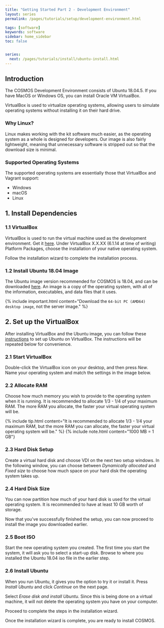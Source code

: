 ```yaml
---
title: "Getting Started Part 2 - Development Environment"
layout: series
permalink: /pages/tutorials/setup/development-environment.html

tags: [software]
keywords: software
sidebar: home_sidebar
toc: false


series:
  next: /pages/tutorials/install/ubuntu-install.html
---
```


## Introduction

The COSMOS Development Environment consists of Ubuntu 18.04.5. If you have MacOS or Windows OS, you can install 
Oracle VM VirtualBox.

VirtualBox is used to virtualize operating systems, allowing users to simulate operating systems without installing
it on their hard drive.

### Why Linux?

Linux makes working with the kit software much easier, as the operating system as a whole is designed for developers.
Our image is also fairly lightweight, meaning that unnecessary software is stripped out so that the download size is
minimal.

### Supported Operating Systems

The supported operating systems are essentially those that VirtualBox and Vagrant support:

* Windows
* macOS
* Linux


## 1. Install Dependencies

### 1.1 VirtualBox
VirtualBox is used to run the virtual machine used as the development environment. Get it [here](https://www.virtualbox.org/wiki/Downloads). Under VirtualBox
X.X.XX (6.1.14 at time of writing) Platform Packages, choose the installation of your native operating system.

Follow the installation wizard to complete the installation process.

### 1.2 Install Ubuntu 18.04 Image

The Ubuntu image version recommended for COSMOS is 18.04, and can be downloaded [here](https://releases.ubuntu.com/18.04/?_ga=2.103985858.339547959.1600722773-1484274794.1597110289). An image is a copy of the operating system, with all of the information, executables, and data files that it uses.

{% include important.html content="Download the `64-bit PC (AMD64) desktop image`, not the server image." %}

## 2. Set up the VirtualBox

After installing VirtualBox and the Ubuntu image, you can follow these [instructions](https://itsfoss.com/install-linux-in-virtualbox) to set up Ubuntu on VirtualBox. The instructions will be repeated below for convenience.

### 2.1 Start VirtualBox

Double-click the VirtualBox icon on your desktop, and then press _New_. Name your operating system and match the settings in the image below.

### 2.2 Allocate RAM

Choose how much memory you wish to provide to the operating system when it is running. It is recommended to allocate 1/3 - 1/4 of your maximum RAM. The more RAM you allocate, the faster your virtual operating system will be.

{% include tip.html content="It is recommended to allocate 1/3 - 1/4 your maximum RAM, but the more RAM you can allocate, the faster your virtual operating system will be." %}
{% include note.html content="1000 MB = 1 GB"}

### 2.3 Hard Disk Setup

Create a virtual hard disk and choose VDI on the next two setup windows. In the following window, you can choose between _Dynamically allocated_ and _Fixed size_ to choose how much space on your hard disk the operating system takes up.

### 2.4 Hard Disk Size

You can now partition how much of your hard disk is used for the virtual operating system. It is recommended to have at least 10 GB worth of storage. 

Now that you've successfully finished the setup, you can now proceed to install the image you downloaded earlier.

### 2.5 Boot ISO

Start the new operating system you created. The first time you start the system, it will ask you to select a start-up disk. Browse to where you installed the Ubuntu 18.04 iso file in the earlier step. 

### 2.6 Install Ubuntu

When you run Ubuntu, it gives you the option to try it or install it. Press _Install Ubuntu_ and click _Continue_ on the next page.

Select _Erase disk and install Ubuntu_. Since this is being done on a virtual machine, it will not delete the operating system you have on your computer.

Proceed to complete the steps in the installation wizard.

Once the installation wizard is complete, you are ready to install COSMOS.
